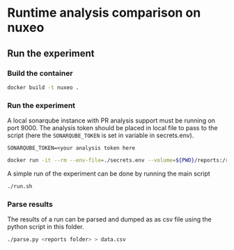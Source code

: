 # Runtime analysis comparison on nuxeo

## Run the experiment
### Build the container

```bash
docker build -t nuxeo .
```

### Run the experiment
A local sonarqube instance with PR analysis support must be running on port 9000.
The analysis token should be placed in local file to pass to the script (here the `SONARQUBE_TOKEN` is set in variable in secrets.env).
```
SONARQUBE_TOKEN=<your analysis token here
```

```bash
docker run -it --rm --env-file=./secrets.env --volume=${PWD}/reports:/reports:rw --add-host=host.docker.internal:host-gateway nuxeo /bin/bash
```

A simple run of the experiment can be done by running the main script

```bash
./run.sh
```


### Parse results

The results of a run can be parsed and dumped as as csv file using the python script in this folder.
```bash
./parse.py <reports folder> > data.csv
```
